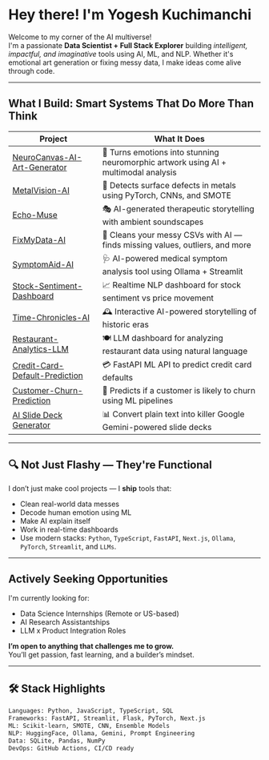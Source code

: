 # Hey there! I'm Yogesh Kuchimanchi 

 Welcome to my corner of the AI multiverse!  
I'm a passionate **Data Scientist + Full Stack Explorer** building *intelligent, impactful, and imaginative* tools using AI, ML, and NLP. Whether it's emotional art generation or fixing messy data, I make ideas come alive through code.

---

##  What I Build: Smart Systems That Do More Than Think

| Project |  What It Does |
|-----------|----------------|
| [NeuroCanvas-AI-Art-Generator](https://github.com/Zinga18018/NeuroCanvas-AI-Art-Generator) | 🎨 Turns emotions into stunning neuromorphic artwork using AI + multimodal analysis |
| [MetalVision-AI](https://github.com/Zinga18018/MetalVision-AI) | 🧲 Detects surface defects in metals using PyTorch, CNNs, and SMOTE |
| [Echo-Muse](https://github.com/Zinga18018/echo-muse-therapeutic-storytelling) | 🎭 AI-generated therapeutic storytelling with ambient soundscapes |
| [FixMyData-AI](https://github.com/Zinga18018/FixMyData-AI) | 🧹 Cleans your messy CSVs with AI — finds missing values, outliers, and more |
| [SymptomAid-AI](https://github.com/Zinga18018/SymptomAid-AI) | 🩺 AI-powered medical symptom analysis tool using Ollama + Streamlit |
| [Stock-Sentiment-Dashboard](https://github.com/Zinga18018/stock-sentiment-dashboard) | 📈 Realtime NLP dashboard for stock sentiment vs price movement |
| [Time-Chronicles-AI](https://github.com/Zinga18018/time-chronicles-ai) | 🕰️ Interactive AI-powered storytelling of historic eras |
| [Restaurant-Analytics-LLM](https://github.com/Zinga18018/restaurant-analytics-llm) | 🍽️ LLM dashboard for analyzing restaurant data using natural language |
| [Credit-Card-Default-Prediction](https://github.com/Zinga18018/credit-card-default-prediction) | 💳 FastAPI ML API to predict credit card defaults |
| [Customer-Churn-Prediction](https://github.com/Zinga18018/customer-churn-prediction) | 🔁 Predicts if a customer is likely to churn using ML pipelines |
| [AI Slide Deck Generator](https://github.com/Zinga18018/ai-slide-deck-generator) | 📊 Convert plain text into killer Google Gemini-powered slide decks |

---

## 🔍 Not Just Flashy — They're Functional

I don’t just make cool projects — I **ship** tools that:
- Clean real-world data messes
- Decode human emotion using ML
- Make AI explain itself
- Work in real-time dashboards
- Use modern stacks: `Python`, `TypeScript`, `FastAPI`, `Next.js`, `Ollama`, `PyTorch`, `Streamlit`, and `LLMs`.

---

##  Actively Seeking Opportunities

I'm currently looking for:
- Data Science Internships (Remote or US-based)
- AI Research Assistantships
- LLM x Product Integration Roles

**I’m open to anything that challenges me to grow.**  
You’ll get passion, fast learning, and a builder’s mindset.

---

## 🛠 Stack Highlights

```bash
Languages: Python, JavaScript, TypeScript, SQL  
Frameworks: FastAPI, Streamlit, Flask, PyTorch, Next.js  
ML: Scikit-learn, SMOTE, CNN, Ensemble Models  
NLP: HuggingFace, Ollama, Gemini, Prompt Engineering  
Data: SQLite, Pandas, NumPy  
DevOps: GitHub Actions, CI/CD ready

